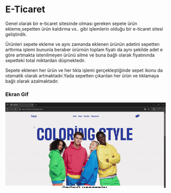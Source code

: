 <h1> E-Ticaret </h1>

<p>Genel olarak bir e-ticaret sitesinde olması gereken sepete ürün ekleme,sepetten ürün kaldırma vs.. gibi işlemlerin olduğu bir e-ticaret sitesi geliştirdik.</p>

<p>Ürünleri sepete ekleme ve aynı zamanda eklenen ürünün adetini sepetten arttırma işlemi bununla beraber ürürnün toplam fiyatı da aynı şekilde adet e göre artmakta istenilmeyen ürünü silme ve buna bağlı olarak fiyatınında sepetteki total miktardan düşmektedir.</P>

<p>Sepete eklenen her ürün ve her tıkla işlemi gerçekleştiğinde sepet ikonu da otamatik olarak artmaktadır.Yada sepetten çıkarılan her ürün ve tıklamaya bağlı olarak azalmaktadır.</p>

<h3>Ekran Gif</h3>

![](E-ticaret.gif)
